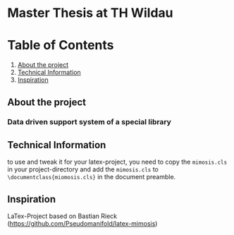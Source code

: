 # Master Thesis at TH Wildau

# Table of Contents
1. [About the project](#about-the-project)
1. [Technical Information](#technical-information)
1. [Inspiration](#inspiration)


## About the project
### Data driven support system of a special library
 
## Technical Information
to use and tweak it for your latex-project, 
you need to copy the `mimosis.cls` in your project-directory and 
add the `mimosis.cls` to `\documentclass{miomosis.cls}` in the document preamble.

## Inspiration
LaTex-Project based on Bastian Rieck (https://github.com/Pseudomanifold/latex-mimosis)
